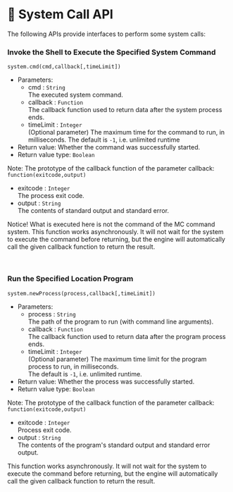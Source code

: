 # 📡 System Call API 

The following APIs provide interfaces to perform some system calls:

### Invoke the Shell to Execute the Specified System Command

`system.cmd(cmd,callback[,timeLimit])`

- Parameters:
  - cmd : `String`  
    The executed system command.
  - callback : `Function`  
    The callback function used to return data after the system process ends.
  - timeLimit : `Integer`  
    (Optional parameter) The maximum time for the command to run, in milliseconds.
    The default is `-1`, i.e. unlimited runtime 
- Return value: Whether the command was successfully started.
- Return value type: `Boolean`

Note: The prototype of the callback function of the parameter callback: `function(exitcode,output)`  

- exitcode : `Integer`    
  The process exit code.
- output : `String`  
  The contents of standard output and standard error.

Notice! What is executed here is not the command of the MC command system.
This function works asynchronously. It will not wait for the system to execute the command before returning, but the engine will automatically call the given callback function to return the result. 

<br>

### Run the Specified Location Program

`system.newProcess(process,callback[,timeLimit])`

- Parameters:
  - process : `String`  
    The path of the program to run (with command line arguments).
  - callback : `Function`  
    The callback function used to return data after the program process ends.
  - timeLimit : `Integer`  
    (Optional parameter) The maximum time limit for the program process to run, in milliseconds.  
    The default is `-1`, i.e. unlimited runtime.
- Return value: Whether the process was successfully started.
- Return value type: `Boolean`

Note: The prototype of the callback function of the parameter callback: `function(exitcode,output)`  

- exitcode : `Integer`    
  Process exit code.
- output : `String`  
  The contents of the program's standard output and standard error output.

This function works asynchronously. It will not wait for the system to execute the command before returning, but the engine will automatically call the given callback function to return the result.

<br>
